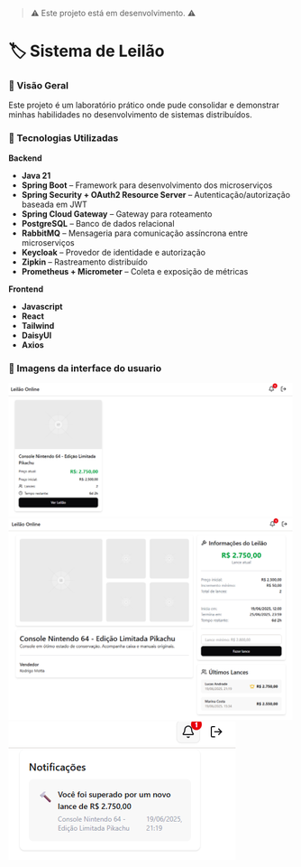> ⚠️ Este projeto está em desenvolvimento. ⚠️

# 🏷️ Sistema de Leilão

### 🚀 Visão Geral

Este projeto é um laboratório prático onde pude consolidar e demonstrar minhas habilidades no desenvolvimento de sistemas distribuídos.

### 🔧 Tecnologias Utilizadas

**Backend**

- **Java 21**
- **Spring Boot** – Framework para desenvolvimento dos microserviços
- **Spring Security + OAuth2 Resource Server** – Autenticação/autorização baseada em JWT
- **Spring Cloud Gateway** – Gateway para roteamento
- **PostgreSQL** – Banco de dados relacional
- **RabbitMQ** – Mensageria para comunicação assíncrona entre microserviços
- **Keycloak** – Provedor de identidade e autorização
- **Zipkin** – Rastreamento distribuído
- **Prometheus + Micrometer** – Coleta e exposição de métricas

**Frontend**

- **Javascript**
- **React**
- **Tailwind**
- **DaisyUI**
- **Axios**

### 📸 Imagens da interface do usuario

![01](./assets/home.png)
![02](./assets/auction-detail.png)
![03](./assets/notification.png)
